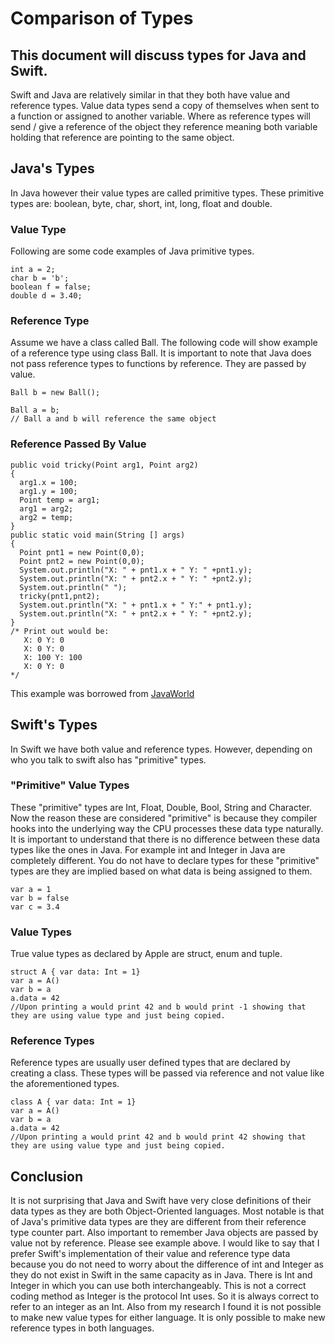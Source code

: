 # Comparison of Types
## This document will discuss types for Java and Swift.
Swift and Java are relatively similar in that they both have value and reference types. Value data types send a copy of themselves when sent to a function or assigned to another variable. Where as reference types will send / give a reference of the object they reference meaning both variable holding that reference are pointing to the same object.

## Java's Types
In Java however their value types are called primitive types. These primitive types are: boolean, byte, char, short, int, long, float and double.
### Value Type
Following are some code examples of Java primitive types.
```
int a = 2;
char b = 'b';
boolean f = false;
double d = 3.40;
```
### Reference Type
Assume we have a class called Ball. The following code will show example of a reference type using class Ball. It is important to note that Java does not pass reference types to functions by reference. They are passed by value.
```
Ball b = new Ball();

Ball a = b;
// Ball a and b will reference the same object
```
### Reference Passed By Value
```
public void tricky(Point arg1, Point arg2)
{
  arg1.x = 100;
  arg1.y = 100;
  Point temp = arg1;
  arg1 = arg2;
  arg2 = temp;
}
public static void main(String [] args)
{
  Point pnt1 = new Point(0,0);
  Point pnt2 = new Point(0,0);
  System.out.println("X: " + pnt1.x + " Y: " +pnt1.y); 
  System.out.println("X: " + pnt2.x + " Y: " +pnt2.y);
  System.out.println(" ");
  tricky(pnt1,pnt2);
  System.out.println("X: " + pnt1.x + " Y:" + pnt1.y); 
  System.out.println("X: " + pnt2.x + " Y: " +pnt2.y);  
}
/* Print out would be:
   X: 0 Y: 0
   X: 0 Y: 0
   X: 100 Y: 100
   X: 0 Y: 0
*/
```
This example was borrowed from [JavaWorld](http://www.javaworld.com/article/2077424/learn-java/does-java-pass-by-reference-or-pass-by-value.html)
## Swift's Types
In Swift we have both value and reference types. However, depending on who you talk to swift also has "primitive" types.
### "Primitive" Value Types
These "primitive" types are Int, Float, Double, Bool, String and Character. Now the reason these are considered "primitive" is because they compiler hooks into the underlying way the CPU processes these data type naturally. It is important to understand that there is no difference between these data types like the ones in Java. For example int and Integer in Java are completely different. You do not have to declare types for these "primitive" types are they are implied based on what data is being assigned to them.
 
```
var a = 1
var b = false
var c = 3.4
```
### Value Types
True value types as declared by Apple are struct, enum and tuple. 
```
struct A { var data: Int = 1}
var a = A()
var b = a
a.data = 42
//Upon printing a would print 42 and b would print -1 showing that they are using value type and just being copied.
```
### Reference Types
Reference types are usually user defined types that are declared by creating a class. These types will be passed via reference and not value like the aforementioned types.
```
class A { var data: Int = 1}
var a = A()
var b = a
a.data = 42
//Upon printing a would print 42 and b would print 42 showing that they are using value type and just being copied.
```
## Conclusion
It is not surprising that Java and Swift have very close definitions of their data types as they are both Object-Oriented languages. Most notable is that of Java's primitive data types are they are different from their reference type counter part. Also important to remember Java objects are passed by value not by reference. Please see example above. I would like to say that I prefer Swift's implementation of their value and reference type data because you do not need to worry about the difference of int and Integer as they do not exist in Swift in the same capacity as in Java. There is Int and Integer in which you can use both interchangeably. This is not a correct coding method as Integer is the protocol Int uses. So it is always correct to refer to an integer as an Int. Also from my research I found it is not possible to make new value types for either language. It is only possible to make new reference types in both languages.


